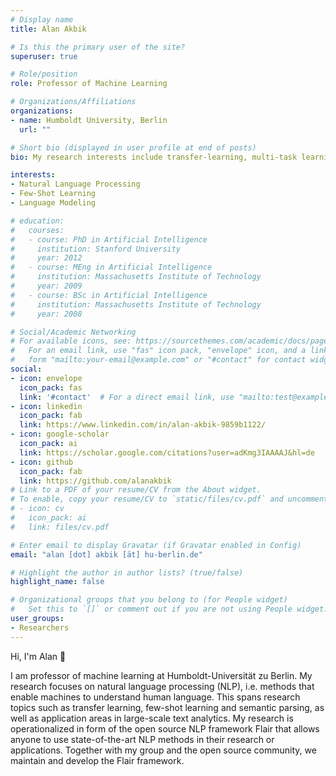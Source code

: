 ```yaml
---
# Display name
title: Alan Akbik

# Is this the primary user of the site?
superuser: true

# Role/position
role: Professor of Machine Learning

# Organizations/Affiliations
organizations:
- name: Humboldt University, Berlin
  url: ""

# Short bio (displayed in user profile at end of posts)
bio: My research interests include transfer-learning, multi-task learning, few- and zero-shot learning.

interests:
- Natural Language Processing
- Few-Shot Learning
- Language Modeling

# education:
#   courses:
#   - course: PhD in Artificial Intelligence
#     institution: Stanford University
#     year: 2012
#   - course: MEng in Artificial Intelligence
#     institution: Massachusetts Institute of Technology
#     year: 2009
#   - course: BSc in Artificial Intelligence
#     institution: Massachusetts Institute of Technology
#     year: 2008

# Social/Academic Networking
# For available icons, see: https://sourcethemes.com/academic/docs/page-builder/#icons
#   For an email link, use "fas" icon pack, "envelope" icon, and a link in the
#   form "mailto:your-email@example.com" or "#contact" for contact widget.
social:
- icon: envelope
  icon_pack: fas
  link: '#contact'  # For a direct email link, use "mailto:test@example.org".
- icon: linkedin
  icon_pack: fab
  link: https://www.linkedin.com/in/alan-akbik-9859b1122/
- icon: google-scholar
  icon_pack: ai
  link: https://scholar.google.com/citations?user=adKmg3IAAAAJ&hl=de
- icon: github
  icon_pack: fab
  link: https://github.com/alanakbik
# Link to a PDF of your resume/CV from the About widget.
# To enable, copy your resume/CV to `static/files/cv.pdf` and uncomment the lines below.
# - icon: cv
#   icon_pack: ai
#   link: files/cv.pdf

# Enter email to display Gravatar (if Gravatar enabled in Config)
email: "alan [dot] akbik [ät] hu-berlin.de"

# Highlight the author in author lists? (true/false)
highlight_name: false

# Organizational groups that you belong to (for People widget)
#   Set this to `[]` or comment out if you are not using People widget.
user_groups:
- Researchers
---
```


Hi, I'm Alan :wave: <br>

I am professor of machine learning at Humboldt-Universität zu Berlin. My research focuses on natural language processing (NLP), i.e. methods that enable machines to understand human language. This spans research topics such as transfer learning, few-shot learning and semantic parsing, as well as application areas in large-scale text analytics. My research is operationalized in form of the open source NLP framework Flair that allows anyone to use state-of-the-art NLP methods in their research or applications. Together with my group and the open source community, we maintain and develop the Flair framework. 
